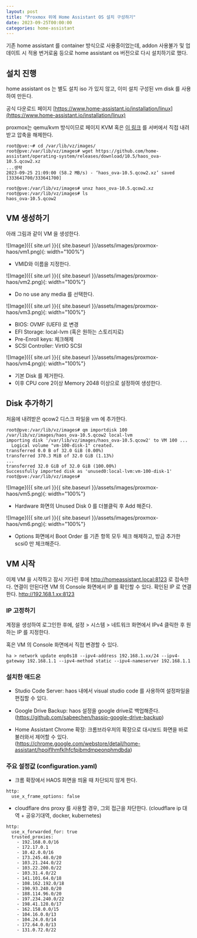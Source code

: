 ```yaml
---
layout: post
title: "Proxmox 위에 Home Assistant OS 설치 구성하기"
date: 2023-09-25T00:00:00
categories: home-assistant
---
```


기존 home assistant 를 container 방식으로 사용중이었는데, addon 사용불가 및 업데이트 시 적용 번거로움 등으로 home assistant os 버전으로 다시 설치하기로 했다.

## 설치 진행

home assistant os 는 별도 설치 iso 가 있지 않고, 이미 설치 구성된 vm disk 를 사용하여 만든다.

공식 다운로드 페이지 [https://www.home-assistant.io/installation/linux](https://www.home-assistant.io/installation/linux)

proxmox는 qemu/kvm 방식이므로 페이지 KVM 혹은 [이 링크](https://github.com/home-assistant/operating-system/releases/download/10.5/haos_ova-10.5.qcow2.xz) 를 서버에서 직접 내려받고 압축을 해제한다.

```
root@pve:~# cd /var/lib/vz/images/
root@pve:/var/lib/vz/images# wget https://github.com/home-assistant/operating-system/releases/download/10.5/haos_ova-10.5.qcow2.xz
...생략
2023-09-25 21:09:00 (58.2 MB/s) - ‘haos_ova-10.5.qcow2.xz’ saved [333641700/333641700]

root@pve:/var/lib/vz/images# unxz haos_ova-10.5.qcow2.xz 
root@pve:/var/lib/vz/images# ls
haos_ova-10.5.qcow2
```

## VM 생성하기

아래 그림과 같이 VM 을 생성한다.

![Image]({{ site.url }}{{ site.baseurl }}/assets/images/proxmox-haos/vm1.png){: width="100%"}

- VMID와 이름을 지정한다.

![Image]({{ site.url }}{{ site.baseurl }}/assets/images/proxmox-haos/vm2.png){: width="100%"}

- Do no use any media 를 선택한다.

![Image]({{ site.url }}{{ site.baseurl }}/assets/images/proxmox-haos/vm3.png){: width="100%"}

- BIOS: OVMF (UEFI) 로 변경
- EFI Storage: local-lvm (혹은 원하는 스토리지로)
- Pre-Enroll keys: 체크해제
- SCSI Controller: VirtIO SCSI

![Image]({{ site.url }}{{ site.baseurl }}/assets/images/proxmox-haos/vm4.png){: width="100%"}

- 기본 Disk 를 제거한다.
- 이후 CPU core 2이상 Memory 2048 이상으로 설정하여 생성한다.


## Disk 추가하기

처음에 내려받은 qcow2 디스크 파일을 vm 에 추가한다.

```
root@pve:/var/lib/vz/images# qm importdisk 100 /var/lib/vz/images/haos_ova-10.5.qcow2 local-lvm
importing disk '/var/lib/vz/images/haos_ova-10.5.qcow2' to VM 100 ...
  Logical volume "vm-100-disk-1" created.
transferred 0.0 B of 32.0 GiB (0.00%)
transferred 370.3 MiB of 32.0 GiB (1.13%)
...
transferred 32.0 GiB of 32.0 GiB (100.00%)
Successfully imported disk as 'unused0:local-lvm:vm-100-disk-1'
root@pve:/var/lib/vz/images# 
```
![Image]({{ site.url }}{{ site.baseurl }}/assets/images/proxmox-haos/vm5.png){: width="100%"}

- Hardware 화면의 Unused Disk 0 를 더블클릭 후 Add 해준다.

![Image]({{ site.url }}{{ site.baseurl }}/assets/images/proxmox-haos/vm6.png){: width="100%"}

- Options 화면에서 Boot Order 를 기존 항목 모두 체크 해제하고, 방금 추가한 scsi0 만 체크해준다.

## VM 시작

이제 VM 을 시작하고 잠시 기다린 후에 http://homeassistant.local:8123 로 접속한다.
연결이 안된다면 VM 의 Console 화면에서 IP 를 확인할 수 있다. 확인된 IP 로 연결한다. http://192.168.1.xx:8123 

### IP 고정하기

계정을 생성하여 로그인한 후에, 설정 > 시스템 > 네트워크 화면에서 IPv4 클릭한 후 원하는 IP 를 지정한다.

혹은 VM 의 Console 화면에서 직접 변경할 수 있다.

```
ha > network update enp0s18 --ipv4-address 192.168.1.xx/24 --ipv4-gateway 192.168.1.1 --ipv4-method static --ipv4-nameserver 192.168.1.1
```

### 설치한 애드온 

- Studio Code Server: haos 내에서 visual studio code 를 사용하여 설정파일을 편집할 수 있다.
- Google Drive Backup: haos 설정을 google drive로 백업해준다. (https://github.com/sabeechen/hassio-google-drive-backup)

- Home Assistant Chrome 확장: 크롬브라우저의 확장으로 대시보드 화면을 바로 불러와서 제어할 수 있다. (https://chrome.google.com/webstore/detail/home-assistant/hpoiflhmfklhfcfpibmdmpeonphmdbda)

### 주요 설정값 (configuration.yaml)

- 크롬 확장에서 HAOS 화면을 띄울 때 차단되지 않게 한다.

```
http:
  use_x_frame_options: false
```

- cloudflare dns proxy 를 사용할 경우, 그외 접근을 차단한다. (cloudflare ip 대역 + 공유기대역, docker, kubernetes)

```
http:
  use_x_forwarded_for: true
  trusted_proxies:
    - 192.168.0.0/16
    - 172.17.0.1
    - 10.42.0.0/16
    - 173.245.48.0/20
    - 103.21.244.0/22
    - 103.22.200.0/22
    - 103.31.4.0/22
    - 141.101.64.0/18
    - 108.162.192.0/18
    - 190.93.240.0/20
    - 188.114.96.0/20
    - 197.234.240.0/22
    - 198.41.128.0/17
    - 162.158.0.0/15
    - 104.16.0.0/13
    - 104.24.0.0/14
    - 172.64.0.0/13
    - 131.0.72.0/22
```
